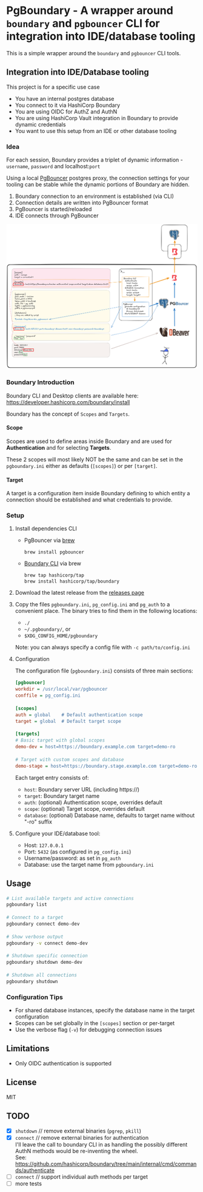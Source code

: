 # PgBoundary - A wrapper around `boundary` and `pgbouncer` CLI for integration into IDE/database tooling

This is a simple wrapper around the `boundary` and `pgbouncer` CLI tools.

## Integration into IDE/Database tooling

This project is for a specific use case

- You have an internal postgres database
- You connect to it via HashiCorp Boundary
- You are using OIDC for AuthZ and AuthN
- You are using HashiCorp Vault integration in Boundary to provide dynamic credentials
- You want to use this setup from an IDE or other database tooling

### Idea
For each session, Boundary provides a triplet of dynamic information - `username`, `password` and localhost:`port`

Using a local [PgBouncer](https://www.pgbouncer.org/) postgres proxy, the connection settings for your tooling can be
stable while the dynamic portions of Boundary are hidden.

1. Boundary connection to an environment is established (via CLI)
2. Connection details are written into PgBouncer format
3. PgBouncer is started/reloaded
4. IDE connects through PgBouncer

![](pgboundary.png)

### Boundary Introduction

Boundary CLI and Desktop clients are available here: https://developer.hashicorp.com/boundary/install

Boundary has the concept of `Scopes` and `Targets`.

#### Scope

Scopes are used to define areas inside Boundary and are used for **Authentication** and for selecting **Targets**.

These 2 scopes will most likely NOT be the same and can be set in the `pgboundary.ini` either as defaults (`[scopes]`) or per `[target]`.

#### Target

A target is a configuration item inside Boundary defining to which entity a connection should be established and what credentials to provide.

### Setup

1. Install dependencies CLI

    - PgBouncer via [brew](https://formulae.brew.sh/formula/pgbouncer)
      ```
      brew install pgbouncer
      ```
    - [Boundary CLI](https://developer.hashicorp.com/boundary/install) via brew
      ```
      brew tap hashicorp/tap
      brew install hashicorp/tap/boundary
      ```

2. Download the latest release from the [releases page](https://github.com/sigterm-de/pgboundary/releases)

3. Copy the files `pgboundary.ini`, `pg_config.ini` and `pg_auth` to a convenient place. The binary tries to find them in the following locations:
    - `./`
    - `~/.pgboundary/`, or
    - `$XDG_CONFIG_HOME/pgboundary`

   Note: you can always specify a config file with `-c path/to/config.ini`

4. Configuration

   The configuration file (`pgboundary.ini`) consists of three main sections:

    ```ini
    [pgbouncer]
    workdir = /usr/local/var/pgbouncer
    conffile = pg_config.ini

    [scopes]
    auth = global    # Default authentication scope
    target = global  # Default target scope

    [targets]
    # Basic target with global scopes
    demo-dev = host=https://boundary.example.com target=demo-ro

    # Target with custom scopes and database
    demo-stage = host=https://boundary.stage.example.com target=demo-ro auth=org scope=dev database=testdb
    ```

   Each target entry consists of:
    - `host`: Boundary server URL (including https://)
    - `target`: Boundary target name
    - `auth`: (optional) Authentication scope, overrides default
    - `scope`: (optional) Target scope, overrides default
    - `database`: (optional) Database name, defaults to target name without "-ro" suffix

5. Configure your IDE/database tool:
    - Host: `127.0.0.1`
    - Port: `5432` (as configured in `pg_config.ini`)
    - Username/password: as set in `pg_auth`
    - Database: use the target name from `pgboundary.ini`

## Usage

```bash
# List available targets and active connections
pgboundary list

# Connect to a target
pgboundary connect demo-dev

# Show verbose output
pgboundary -v connect demo-dev

# Shutdown specific connection
pgboundary shutdown demo-dev

# Shutdown all connections
pgboundary shutdown
```

### Configuration Tips

- For shared database instances, specify the database name in the target configuration
- Scopes can be set globally in the `[scopes]` section or per-target
- Use the verbose flag (`-v`) for debugging connection issues

## Limitations

- Only OIDC authentication is supported

## License

MIT

## TODO

- [x] `shutdown` // remove external binaries (`pgrep`, `pkill`)
- [x] `connect` // remove external binaries for authentication  
  I'll leave the call to boundary CLI in as handling the possibly different AuthN methods would be re-inventing the wheel.  
  See: https://github.com/hashicorp/boundary/tree/main/internal/cmd/commands/authenticate
- [ ] `connect` // support individual auth methods per target
- [ ] more tests